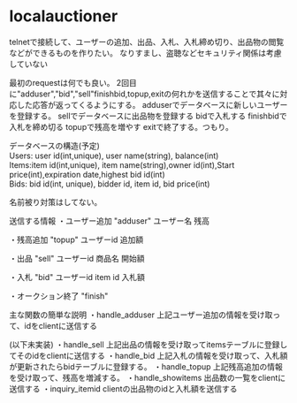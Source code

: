 # localauctioner

telnetで接続して、ユーザーの追加、出品、入札、入札締め切り、出品物の閲覧などができるものを作りたい。
なりすまし、盗聴などセキュリティ関係は考慮していない

最初のrequestは何でも良い。
2回目に"adduser","bid","sell"finishbid,topup,exitの何れかを送信することで其々に対応した応答が返ってくるようにする。
adduserでデータベースに新しいユーザーを登録する。
sellでデータベースに出品物を登録する
bidで入札する
finishbidで入札を締め切る
topupで残高を増やす
exitで終了する。つもり。

データベースの構造(予定) <br>
Users: user id(int,unique), user name(string), balance(int) <br>
Items:item id(int,unique), item name(string),owner id(int),Start price(int),expiration date,highest bid id(int) <br>
Bids: bid id(int, unique), bidder id, item id, bid price(int) <br>

名前被り対策はしてない。

送信する情報
・ユーザー追加
"adduser"
ユーザー名
残高

・残高追加
"topup"
ユーザーid
追加額

・出品
"sell"
ユーザーid
商品名
開始額

・入札
"bid"
ユーザーid
item id
入札額

・オークション終了
"finish"


主な関数の簡単な説明
・handle_adduser
上記ユーザー追加の情報を受け取って、idをclientに送信する

(以下未実装)
・handle_sell
上記出品の情報を受け取ってitemsテーブルに登録してそのidをclientに送信する
・handle_bid
上記入札の情報を受け取って、入札額が更新されたらbidテーブルに登録する。
・handle_topup
上記残高追加の情報を受け取って、残高を増減する。
・handle_showitems
出品数の一覧をclientに送信する
・inquiry_itemid
clientの出品物のidと入札額を送信する
